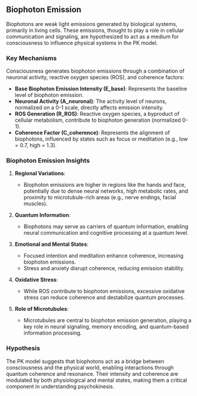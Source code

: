 ## Biophoton Emission

Biophotons are weak light emissions generated by biological systems, primarily in living cells. These emissions, thought to play a role in cellular communication and signaling, are hypothesized to act as a medium for consciousness to influence physical systems in the PK model.

### Key Mechanisms
Consciousness generates biophoton emissions through a combination of neuronal activity, reactive oxygen species (ROS), and coherence factors:
- **Base Biophoton Emission Intensity (E_base)**: Represents the baseline level of biophoton emission.
- **Neuronal Activity (A_neuronal)**: The activity level of neurons, normalized on a 0-1 scale, directly affects emission intensity.
- **ROS Generation (R_ROS)**: Reactive oxygen species, a byproduct of cellular metabolism, contribute to biophoton generation (normalized 0-1).
- **Coherence Factor (C_coherence)**: Represents the alignment of biophotons, influenced by states such as focus or meditation (e.g., low = 0.7, high = 1.3).

### Biophoton Emission Insights
1. **Regional Variations**:
   - Biophoton emissions are higher in regions like the hands and face, potentially due to dense neural networks, high metabolic rates, and proximity to microtubule-rich areas (e.g., nerve endings, facial muscles).

2. **Quantum Information**:
   - Biophotons may serve as carriers of quantum information, enabling neural communication and cognitive processing at a quantum level.

3. **Emotional and Mental States**:
   - Focused intention and meditation enhance coherence, increasing biophoton emissions.
   - Stress and anxiety disrupt coherence, reducing emission stability.

4. **Oxidative Stress**:
   - While ROS contribute to biophoton emissions, excessive oxidative stress can reduce coherence and destabilize quantum processes.

5. **Role of Microtubules**:
   - Microtubules are central to biophoton emission generation, playing a key role in neural signaling, memory encoding, and quantum-based information processing.

### Hypothesis
The PK model suggests that biophotons act as a bridge between consciousness and the physical world, enabling interactions through quantum coherence and resonance. Their intensity and coherence are modulated by both physiological and mental states, making them a critical component in understanding psychokinesis.
